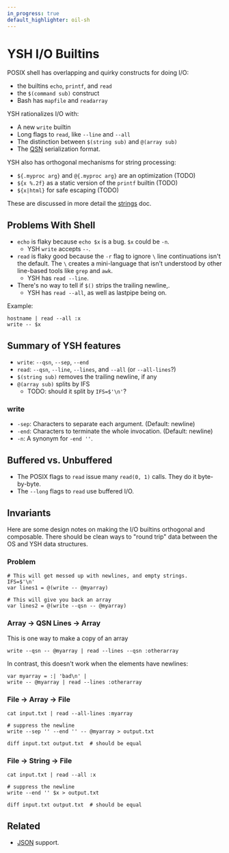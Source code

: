 ```yaml
---
in_progress: true
default_highlighter: oil-sh
---
```


YSH I/O Builtins
================

POSIX shell has overlapping and quirky constructs for doing I/O:

- the builtins `echo`, `printf`, and `read`
- the `$(command sub)` construct
- Bash has `mapfile` and `readarray`

YSH rationalizes I/O with:

- A new `write` builtin
- Long flags to `read`, like `--line` and `--all`
- The distinction between `$(string sub)` and `@(array sub)`
- The [QSN](qsn.html) serialization format.

YSH also has orthogonal mechanisms for string processing:

- `${.myproc arg}` and `@{.myproc arg}` are an optimization (TODO)
- `${x %.2f}` as a static version of the `printf` builtin (TODO)
- `${x|html}` for safe escaping (TODO)

These are discussed in more detail the [strings](strings.html) doc.

<!-- TODO: should run all this code as in tour.md -->

<div id="toc">
</div>

## Problems With Shell

- `echo` is flaky because `echo $x` is a bug.  `$x` could be `-n`.
  - YSH `write` accepts `--`.
- `read` is flaky good because the `-r` flag to ignore `\` line continuations
  isn't the default.  The `\` creates a mini-language that isn't understood by
  other line-based tools like `grep` and `awk`.
  - YSH has `read --line`.
- There's no way to tell if `$()` strips the trailing newline,.
  - YSH has `read --all`, as well as lastpipe being on.

Example:

    hostname | read --all :x
    write -- $x

## Summary of YSH features

- `write`: `--qsn`, `--sep`, `--end`
- `read`: `--qsn`, `--line`, `--lines`, and `--all` (or `--all-lines`?)
- `$(string sub)` removes the trailing newline, if any
- `@(array sub)` splits by IFS
  - TODO: should it split by `IFS=$'\n'`?

### write

- `-sep`: Characters to separate each argument.  (Default: newline)
- `-end`: Characters to terminate the whole invocation.  (Default: newline)
- `-n`: A synonym for `-end ''`.

## Buffered vs. Unbuffered

- The POSIX flags to `read` issue many `read(0, 1)` calls.  They do it
  byte-by-byte.
- The `--long` flags to `read` use buffered I/O.

## Invariants

Here are some design notes on making the I/O builtins orthogonal and
composable.  There should be clean ways to "round trip" data between the OS and
YSH data structures.

### Problem

    # This will get messed up with newlines, and empty strings.
    IFS=$'\n'
    var lines1 = @(write -- @myarray)
  
    # This will give you back an array
    var lines2 = @(write --qsn -- @myarray)
  
### Array -> QSN Lines -> Array

This is one way to make a copy of an array

    write --qsn -- @myarray | read --lines --qsn :otherarray
  
In contrast, this doesn't work when the elements have newlines:

    var myarray = :| 'bad\n' |
    write -- @myarray | read --lines :otherarray

### File -> Array -> File

    cat input.txt | read --all-lines :myarray

    # suppress the newline
    write --sep '' --end '' -- @myarray > output.txt

    diff input.txt output.txt  # should be equal

### File -> String -> File

    cat input.txt | read --all :x

    # suppress the newline
    write --end '' $x > output.txt

    diff input.txt output.txt  # should be equal

## Related

- [JSON](json.html) support.
